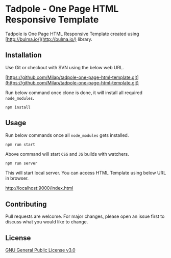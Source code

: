 # Tadpole - One Page HTML Responsive Template

Tadpole is One Page HTML Responsive Template created using [http://bulma.io/](http://bulma.io/) library.

## Installation

Use Git or checkout with SVN using the below web URL.

[https://github.com/Milap/tadpole-one-page-html-template.git](https://github.com/Milap/tadpole-one-page-html-template.git)

Run below command once clone is done, it will install all required `node_modules`.

```
npm install
```

## Usage

Run below commands once all `node_modules` gets installed.

```python
npm run start
```
Above command will start `CSS` and `JS` builds with watchers.

```
npm run server
```

This will start local server. You can access HTML Template using below URL in browser.

[http://localhost:9000/index.html](http://localhost:9000/index.html)

## Contributing
Pull requests are welcome. For major changes, please open an issue first to discuss what you would like to change.

## License
[GNU General Public License v3.0
](https://www.gnu.org/licenses/gpl-3.0.en.html)